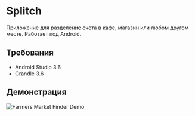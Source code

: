 Splitch
=======

Приложение для разделение счета в кафе, магазин или любом другом месте. Работает под Android.

Требования
----------

* Android Studio 3.6 
* Grandle 3.6

Демонстрация
------------

![Farmers Market Finder Demo](demo.gif)
